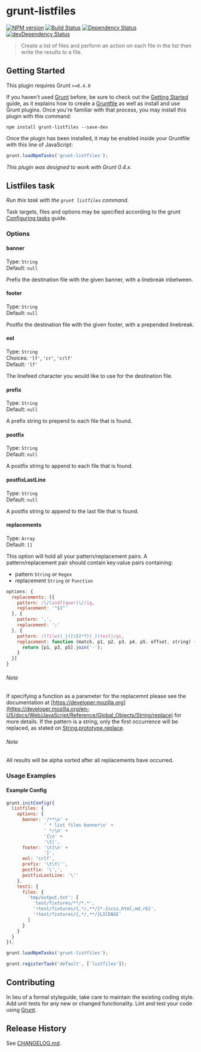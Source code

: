 # grunt-listfiles

[![NPM version](https://badge.fury.io/js/grunt-listfiles.png)](http://badge.fury.io/js/grunt-listfiles) [![Build Status](https://travis-ci.org/psyrendust/grunt-listfiles.png?branch=master)](https://travis-ci.org/psyrendust/grunt-listfiles)
[![Dependency Status](https://david-dm.org/psyrendust/grunt-listfiles.svg)](https://david-dm.org/psyrendust/grunt-listfiles) [![devDependency Status](https://david-dm.org/psyrendust/grunt-listfiles/dev-status.svg)](https://david-dm.org/psyrendust/grunt-listfiles#info=devDependencies)

> Create a list of files and perform an action on each file in the list then write the results to a file.


## Getting Started
This plugin requires Grunt `>=0.4.0`

If you haven't used [Grunt](http://gruntjs.com/) before, be sure to check out the [Getting Started](http://gruntjs.com/getting-started) guide, as it explains how to create a [Gruntfile](http://gruntjs.com/sample-gruntfile) as well as install and use Grunt plugins. Once you're familiar with that process, you may install this plugin with this command:

```shell
npm install grunt-listfiles --save-dev
```

Once the plugin has been installed, it may be enabled inside your Gruntfile with this line of JavaScript:

```js
grunt.loadNpmTasks('grunt-listfiles');
```

*This plugin was designed to work with Grunt 0.4.x.*


## Listfiles task
_Run this task with the `grunt listfiles` command._

Task targets, files and options may be specified according to the grunt [Configuring tasks](http://gruntjs.com/configuring-tasks) guide.

### Options

#### banner
Type: `String`  
Default: `null`

Prefix the destination file with the given banner, with a linebreak inbetween.

#### footer
Type: `String`  
Default: `null`

Postfix the destination file with the given footer, with a prepended linebreak.

#### eol
Type: `String`  
Choices: `'lf'`, `'cr'`, `'crlf'`  
Default: `'lf'`

The linefeed character you would like to use for the destination file.

#### prefix
Type: `String`  
Default: `null`

A prefix string to prepend to each file that is found.

#### postfix
Type: `String`  
Default: `null`

A postfix string to append to each file that is found.

#### postfixLastLine
Type: `String`  
Default: `null`

A postfix string to append to the last file that is found.


#### replacements
Type: `Array`  
Default: `[]`

This option will hold all your pattern/replacement pairs. A pattern/replacement pair should contain key:value pairs containing:

* pattern `String` or `Regex`
* replacement `String` or `Function`

```javascript
options: {
  replacements: [{
    pattern: /\/(asdf|qwer)\//ig,
    replacement: '"$1"'
  }, {
    pattern: ',',
    replacement: ';'
  }, {
    pattern: /(file)(_)([\S]*?)(_)(test)/gi,
    replacement: function (match, p1, p2, p3, p4, p5, offset, string) {
      return [p1, p3, p5].join('-');
    }
  }]
}
```

###### Note

If specifying a function as a parameter for the replacemnt please see the documentation at [https://developer.mozilla.org](https://developer.mozilla.org/en-US/docs/Web/JavaScript/Reference/Global_Objects/String/replace) for more details.
If the pattern is a string, only the first occurrence will be replaced, as stated on [String.prototype.replace](http://www.ecma-international.org/ecma-262/5.1/#sec-15.5.4.11).

###### Note

All results will be alpha sorted after all replacements have occurred.

### Usage Examples

#### Example Config

```javascript
grunt.initConfig({
  listfiles: {
    options: {
      banner: '/**\n' +
              ' * list files banner\n' +
              ' */\n' +
              '{\n' +
              '\t[',
      footer: '\t]\n' +
              '}',
      eol: 'crlf',
      prefix: '\t\t\'',
      postfix: '\',',
      postfixLastLine: '\''
    },
    test1: {
      files: {
        'tmp/output.txt': [
          'test/fixtures/**/*.*',
          '!test/fixtures/{,*/,**/}*.{scss,html,md,rb}',
          '!test/fixtures/{,*/,**/}LICENSE'
        ]
      }
    }
  }
});

grunt.loadNpmTasks('grunt-listfiles');

grunt.registerTask('default', ['listfiles']);
```


## Contributing
In lieu of a formal styleguide, take care to maintain the existing coding style. Add unit tests for any new or changed functionality. Lint and test your code using [Grunt](http://gruntjs.com/).

## Release History
See [CHANGELOG.md](https://github.com/psyrendust/grunt-listfiles/blob/master/CHANGELOG.md).
